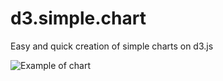 # d3.simple.chart
Easy and quick creation of simple charts on d3.js

![Example of chart](https://cloud.githubusercontent.com/assets/20028214/16200289/8118c198-372e-11e6-89b5-da5072c648da.png)

